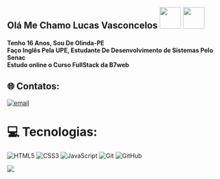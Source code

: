 ##  Olá Me Chamo Lucas Vasconcelos <img src="https://media.tenor.com/1TrOhNMRBysAAAAi/luxray-animated-box-sprite.gif" height="50px" width="50px"> <img src="https://i.pinimg.com/originals/9f/4b/dd/9f4bdd77300ed1c94d2b56dca230d2bd.gif" height="50px" width="50px"> 
#### Tenho 16 Anos, Sou De Olinda-PE<br> Faço Inglês Pela UPE, Estudante De Desenvolvimento de Sistemas Pelo Senac<br> Estudo online o Curso FullStack da B7web 

 ## 🌐 Contatos:
[![email](https://img.shields.io/badge/Email-D14836?logo=gmail&logoColor=white)](mailto:lucasvasconcelos6909@gmail.com)
# 💻 Tecnologias:
![HTML5](https://img.shields.io/badge/html5-%23E34F26.svg?style=for-the-badge&logo=html5&logoColor=white) ![CSS3](https://img.shields.io/badge/css3-%231572B6.svg?style=for-the-badge&logo=css3&logoColor=white) ![JavaScript](https://img.shields.io/badge/javascript-%23323330.svg?style=for-the-badge&logo=javascript&logoColor=%23F7DF1E) ![Git](https://img.shields.io/badge/git-%23F05033.svg?style=for-the-badge&logo=git&logoColor=white) ![GitHub](https://img.shields.io/badge/github-%23121011.svg?style=for-the-badge&logo=github&logoColor=white)


![](https://github-readme-stats.vercel.app/api/top-langs/?username=y2lucas&theme=shadow_blue&hide_border=false&include_all_commits=false&count_private=false&layout=compact)



